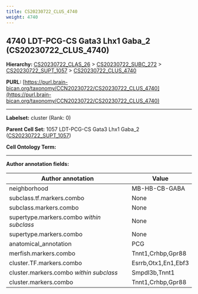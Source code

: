 ```yaml
---
title: CS20230722_CLUS_4740
weight: 4740
---
```

## 4740 LDT-PCG-CS Gata3 Lhx1 Gaba_2 (CS20230722_CLUS_4740)
<b>Hierarchy: </b>
[CS20230722_CLAS_26](../CS20230722_CLAS_26) >
[CS20230722_SUBC_272](../CS20230722_SUBC_272) >
[CS20230722_SUPT_1057](../CS20230722_SUPT_1057) >
[CS20230722_CLUS_4740](../CS20230722_CLUS_4740)

**PURL:** [https://purl.brain-bican.org/taxonomy/CCN20230722/CS20230722_CLUS_4740](https://purl.brain-bican.org/taxonomy/CCN20230722/CS20230722_CLUS_4740)

---


**Labelset:** cluster (Rank: 0)

**Parent Cell Set:** 1057 LDT-PCG-CS Gata3 Lhx1 Gaba_2 ([CS20230722_SUPT_1057](../CS20230722_SUPT_1057))



**Cell Ontology Term:** 

[MARKER GENES.]: #


---

[TRANSFERRED ANNOTATIONS.]: #


[AUTHOR ANNOTATION FIELDS.]: #


**Author annotation fields:**

| Author annotation | Value |
|-------------------|-------|
|neighborhood|MB-HB-CB-GABA|
|subclass.tf.markers.combo|None|
|subclass.markers.combo|None|
|supertype.markers.combo _within subclass_|None|
|supertype.markers.combo|None|
|anatomical_annotation|PCG|
|merfish.markers.combo|Tnnt1,Crhbp,Gpr88|
|cluster.TF.markers.combo|Esrrb,Otx1,En1,Ebf3|
|cluster.markers.combo _within subclass_|Smpdl3b,Tnnt1|
|cluster.markers.combo|Tnnt1,Crhbp,Gpr88|
